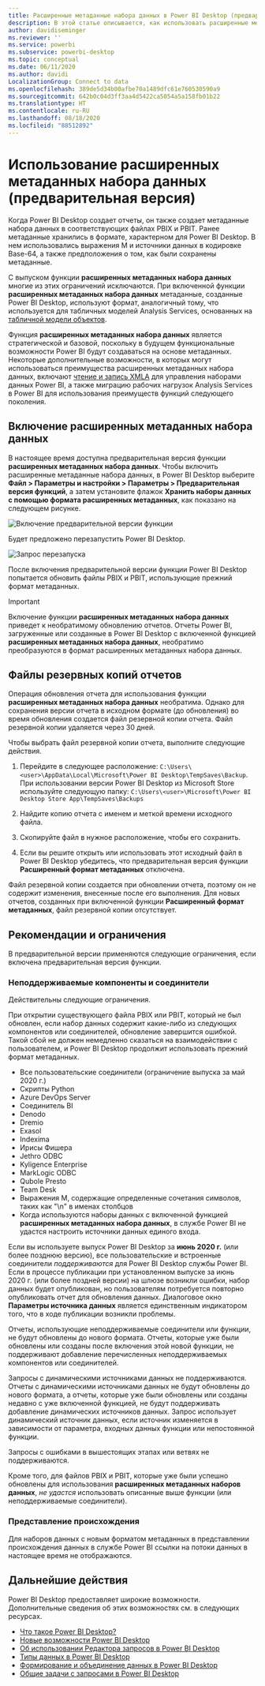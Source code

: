 ```yaml
---
title: Расширенные метаданные набора данных в Power BI Desktop (предварительная версия)
description: В этой статье описывается, как использовать расширенные метаданные набора данных в Power BI.
author: davidiseminger
ms.reviewer: ''
ms.service: powerbi
ms.subservice: powerbi-desktop
ms.topic: conceptual
ms.date: 06/11/2020
ms.author: davidi
LocalizationGroup: Connect to data
ms.openlocfilehash: 389de5d34b00afbe70a1489dfc61e760530590a9
ms.sourcegitcommit: 642b0c04d3ff3aa4d5422ca5054a5a158fb01b22
ms.translationtype: HT
ms.contentlocale: ru-RU
ms.lasthandoff: 08/18/2020
ms.locfileid: "88512892"
---
```

# <a name="using-enhanced-dataset-metadata-preview"></a>Использование расширенных метаданных набора данных (предварительная версия)

Когда Power BI Desktop создает отчеты, он также создает метаданные набора данных в соответствующих файлах PBIX и PBIT. Ранее метаданные хранились в формате, характерном для Power BI Desktop. В нем использовались выражения M и источники данных в кодировке Base-64, а также предположения о том, как были сохранены метаданные.

С выпуском функции **расширенных метаданных набора данных** многие из этих ограничений исключаются. При включенной функции **расширенных метаданных набора данных** метаданные, созданные Power BI Desktop, используют формат, аналогичный тому, что используется для табличных моделей Analysis Services, основанных на [табличной модели объектов](/analysis-services/tom/introduction-to-the-tabular-object-model-tom-in-analysis-services-amo).


Функция **расширенных метаданных набора данных** является стратегической и базовой, поскольку в будущем функциональные возможности Power BI будут создаваться на основе метаданных. Некоторые дополнительные возможности, в которых могут использоваться преимущества расширенных метаданных набора данных, включают [чтение и запись XMLA](https://docs.microsoft.com/power-platform-release-plan/2019wave2/business-intelligence/xmla-readwrite) для управления наборами данных Power BI, а также миграцию рабочих нагрузок Analysis Services в Power BI для использования преимуществ функций следующего поколения.



## <a name="enable-enhanced-dataset-metadata"></a>Включение расширенных метаданных набора данных

В настоящее время доступна предварительная версия функции **расширенных метаданных набора данных**. Чтобы включить расширенные метаданные набора данных, в Power BI Desktop выберите **Файл > Параметры и настройки > Параметры > Предварительная версия функций**, а затем установите флажок **Хранить наборы данных с помощью формата расширенных метаданных**, как показано на следующем рисунке. 

![Включение предварительной версии функции](media/desktop-enhanced-dataset-metadata/enhanced-dataset-metadata-01.png)

Будет предложено перезапустить Power BI Desktop.

![Запрос перезапуска](media/desktop-enhanced-dataset-metadata/enhanced-dataset-metadata-02.png)

После включения предварительной версии функции Power BI Desktop попытается обновить файлы PBIX и PBIT, использующие прежний формат метаданных. 

> [!IMPORTANT]
> Включение функции **расширенных метаданных набора данных** приведет к необратимому обновлению отчетов. Отчеты Power BI, загруженные или созданные в Power BI Desktop с включенной функцией **расширенных метаданных набора данных**, необратимо преобразуются в формат расширенных метаданных набора данных.

## <a name="report-backup-files"></a>Файлы резервных копий отчетов

Операция обновления отчета для использования функции **расширенных метаданных набора данных** необратима. Однако для сохранения версии отчета в исходном формате (до обновления) во время обновления создается файл резервной копии отчета. Файл резервной копии удаляется через 30 дней. 

Чтобы выбрать файл резервной копии отчета, выполните следующие действия.

1. Перейдите в следующее расположение: ```C:\Users\<user>\AppData\Local\Microsoft\Power BI Desktop\TempSaves\Backup```. При использовании версии Power BI Desktop из Microsoft Store используйте следующую папку: ```C:\Users\<user>\Microsoft\Power BI Desktop Store App\TempSaves\Backups``` 

2. Найдите копию отчета с именем и меткой времени исходного файла.

3. Скопируйте файл в нужное расположение, чтобы его сохранить.

4. Если вы решите открыть или использовать этот исходный файл в Power BI Desktop убедитесь, что предварительная версия функции **Расширенный формат метаданных** отключена. 

Файл резервной копии создается при обновлении отчета, поэтому он не содержит изменения, внесенные после его выполнения. Для новых отчетов, созданных при включенной функции **Расширенный формат метаданных**, файл резервной копии отсутствует.


## <a name="considerations-and-limitations"></a>Рекомендации и ограничения

В предварительной версии применяются следующие ограничения, если включена предварительная версия функции.

### <a name="unsupported-features-and-connectors"></a>Неподдерживаемые компоненты и соединители

Действительны следующие ограничения.

При открытии существующего файла PBIX или PBIT, который не был обновлен, если набор данных содержит какие-либо из следующих компонентов или соединителей, обновление завершится ошибкой. Такой сбой не должен немедленно сказаться на взаимодействии с пользователем, и Power BI Desktop продолжит использовать прежний формат метаданных.

* Все пользовательские соединители (ограничение выпуска за май 2020 г.)
* Скрипты Python
* Azure DevOps Server
* Соединитель BI
* Denodo
* Dremio
* Exasol
* Indexima
* Ирисы Фишера
* Jethro ODBC
* Kyligence Enterprise
* MarkLogic ODBC
* Qubole Presto
* Team Desk
* Выражения M, содержащие определенные сочетания символов, таких как "\\n" в именах столбцов
* Когда используются наборы данных с включенной функцией **расширенных метаданных набора данных**, в службе Power BI не удастся настроить источники данных единого входа.

Если вы используете выпуск Power BI Desktop за **июнь 2020 г.** (или более позднюю версию), все пользовательские и встроенные соединители *поддерживаются* для Power BI Desktop службы Power BI. Если в процессе публикации при установленном выпуске за июнь 2020 г. (или более поздней версии) на шлюзе возникли ошибки, набор данных будет опубликован, но пользователям потребуется повторно опубликовать отчет для обновления данных. Диалоговое окно **Параметры источника данных** является единственным индикатором того, что в ходе публикации возникли проблемы.

Отчеты, использующие неподдерживаемые соединители или функции, не будут обновлены до нового формата. Отчеты, которые уже были обновлены или созданы после включения этой новой функции, не поддерживают добавление перечисленных неподдерживаемых компонентов или соединителей. 

Запросы с динамическими источниками данных не поддерживаются. Отчеты с динамическими источниками данных не будут обновлены до нового формата, а отчеты, которые уже были обновлены или созданы недавно с уже включенной функцией, не будут поддерживать добавление динамических источников данных. Запрос использует динамический источник данных, если источник изменяется в зависимости от параметра, входных данных функции или непостоянной функции. 

Запросы с ошибками в вышестоящих этапах или ветвях не поддерживаются. 

Кроме того, для файлов PBIX и PBIT, которые уже были успешно обновлены для использования **расширенных метаданных наборов данных**, *не удастся* использовать описанные выше функции (или неподдерживаемые соединители).

### <a name="lineage-view"></a>Представление происхождения
Для наборов данных с новым форматом метаданных в представлении происхождения данных в службе Power BI ссылки на потоки данных в настоящее время не отображаются.

## <a name="next-steps"></a>Дальнейшие действия

Power BI Desktop предоставляет широкие возможности. Дополнительные сведения об этих возможностях см. в следующих ресурсах.

* [Что такое Power BI Desktop?](../fundamentals/desktop-what-is-desktop.md)
* [Новые возможности Power BI Desktop](../fundamentals/desktop-latest-update.md)
* [Об использовании Редактора запросов в Power BI Desktop](../transform-model/desktop-query-overview.md)
* [Типы данных в Power BI Desktop](desktop-data-types.md)
* [Формирование и объединение данных в Power BI Desktop](desktop-shape-and-combine-data.md)
* [Общие задачи с запросами в Power BI Desktop](../transform-model/desktop-common-query-tasks.md)
